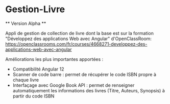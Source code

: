 # Gestion-Livre
** Version Alpha **

Appli de gestion de collection de livre dont la base est sur la formation "Développez des applications Web avec Angular" d'OpenClassRoom: https://openclassrooms.com/fr/courses/4668271-developpez-des-applications-web-avec-angular

Améliorations les plus importantes apportées : 
- Compatibilité Angular 12
- Scanner de code barre : permet de récupérer le code ISBN propre à chaque livre
- Interfaçage avec Google Book API : permet de renseigner automatiquement les informations des livres (Titre, Auteurs, Synopsis) à partir du code ISBN
